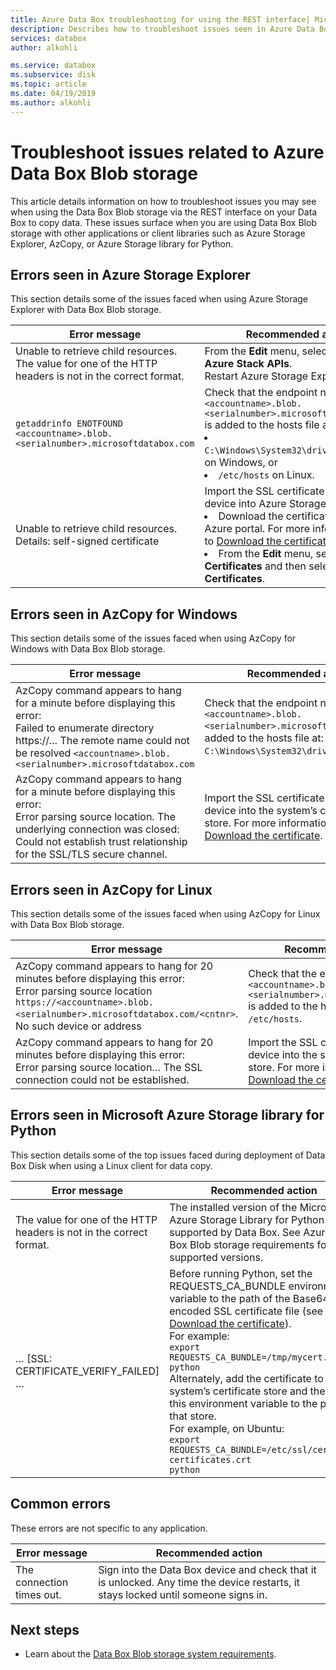 ```yaml
---
title: Azure Data Box troubleshooting for using the REST interface| Microsoft Docs 
description: Describes how to troubleshoot issues seen in Azure Data Box when data copy is via the REST interface.
services: databox
author: alkohli

ms.service: databox
ms.subservice: disk
ms.topic: article
ms.date: 04/19/2019
ms.author: alkohli
---
```


# Troubleshoot issues related to Azure Data Box Blob storage

This article details information on how to troubleshoot issues you may see when using the Data Box Blob storage via the REST interface on your Data Box to copy data. These issues surface when you are using Data Box Blob storage with other applications or client libraries such as Azure Storage Explorer, AzCopy, or Azure Storage library for Python.

## Errors seen in Azure Storage Explorer

This section details some of the issues faced when using Azure Storage Explorer with Data Box Blob storage.

|Error message  |Recommended action |
|---------|---------|
|Unable to retrieve child resources. The value for one of the HTTP headers is not in the correct format.|From the **Edit** menu, select **Target Azure Stack APIs**. <br>Restart Azure Storage Explorer.|
|`getaddrinfo ENOTFOUND <accountname>.blob.<serialnumber>.microsoftdatabox.com` |Check that the endpoint name `<accountname>.blob.<serialnumber>.microsoftdatabox.com` is added to the hosts file at this path: <li>`C:\Windows\System32\drivers\etc\hosts` on Windows, or </li><li> `/etc/hosts` on Linux.</li>|
|Unable to retrieve child resources. <br>Details: self-signed certificate |Import the SSL certificate for your device into Azure Storage Explorer: <li>Download the certificate from the Azure portal. For more information, go to [Download the certificate](data-box-deploy-copy-data-via-rest.md#download-certificate).</li><li>From the **Edit** menu, select **SSL Certificates** and then select **Import Certificates**.</li>|

## Errors seen in AzCopy for Windows

This section details some of the issues faced when using AzCopy for Windows with Data Box Blob storage.

|Error message  |Recommended action |
|---------|---------|
|AzCopy command appears to hang for a minute before displaying this error: <br>Failed to enumerate directory https://… The remote name could not be resolved `<accountname>.blob.<serialnumber>.microsoftdatabox.com`|Check that the endpoint name `<accountname>.blob.<serialnumber>.microsoftdatabox.com` is added to the hosts file at: `C:\Windows\System32\drivers\etc\hosts`.|
|AzCopy command appears to hang for a minute before displaying this error: <br>Error parsing source location. The underlying connection was closed: Could not establish trust relationship for the SSL/TLS secure channel.|Import the SSL certificate for your device into the system’s certificate store. For more information, go to [Download the certificate](data-box-deploy-copy-data-via-rest.md#download-certificate).|


## Errors seen in AzCopy for Linux

This section details some of the issues faced when using AzCopy for Linux with Data Box Blob storage.

|Error message  |Recommended action |
|---------|---------|
|AzCopy command appears to hang for 20 minutes before displaying this error: <br>Error parsing source location `https://<accountname>.blob.<serialnumber>.microsoftdatabox.com/<cntnr>`. No such device or address|Check that the endpoint name `<accountname>.blob.<serialnumber>.microsoftdatabox.com` is added to the hosts file at: `/etc/hosts`.|
|AzCopy command appears to hang for 20 minutes before displaying this error: <br>Error parsing source location… The SSL connection could not be established.|Import the SSL certificate for your device into the system’s certificate store. For more information, go to [Download the certificate](data-box-deploy-copy-data-via-rest.md#download-certificate).|

## Errors seen in Microsoft Azure Storage library for Python

This section details some of the top issues faced during deployment of Data Box Disk when using a Linux client for data copy.

|Error message  |Recommended action |
|---------|---------|
|The value for one of the HTTP headers is not in the correct format. |The installed version of the Microsoft Azure Storage Library for Python is not supported by Data Box. See Azure Data Box Blob storage requirements for supported versions.|
|… [SSL: CERTIFICATE_VERIFY_FAILED] …|Before running Python, set the REQUESTS_CA_BUNDLE environment variable to the path of the Base64-encoded SSL certificate file (see how to [Download the certificate]()). <br>For example:<br>`export REQUESTS_CA_BUNDLE=/tmp/mycert.cer` <br>`python` <br>Alternately, add the certificate to the system’s certificate store and then set this environment variable to the path of that store. <br> For example, on Ubuntu: <br>`export REQUESTS_CA_BUNDLE=/etc/ssl/certs/ca-certificates.crt` <br>`python`|


## Common errors

These errors are not specific to any application.

|Error message  |Recommended action |
|---------|---------|
|The connection times out. |Sign into the Data Box device and check that it is unlocked. Any time the device restarts, it stays locked until someone signs in.|

## Next steps

- Learn about the [Data Box Blob storage system requirements](data-box-system-requirements-rest.md).
